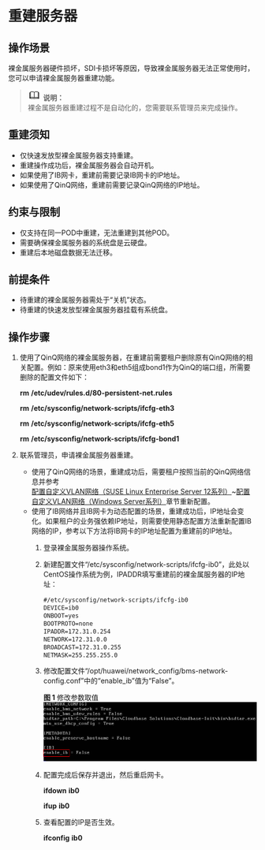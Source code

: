 # 重建服务器<a name="bms_01_0039"></a>

## 操作场景<a name="section60394636111543"></a>

裸金属服务器硬件损坏，SDI卡损坏等原因，导致裸金属服务器无法正常使用时，您可以申请裸金属服务器重建功能。

>![](public_sys-resources/icon-note.gif) **说明：**   
>裸金属服务器重建过程不是自动化的，您需要联系管理员来完成操作。  

## 重建须知<a name="section37447471165714"></a>

-   仅快速发放型裸金属服务器支持重建。
-   重建操作成功后，裸金属服务器会自动开机。
-   如果使用了IB网卡，重建前需要记录IB网卡的IP地址。
-   如果使用了QinQ网络，重建前需要记录QinQ网络的IP地址。

## 约束与限制<a name="section4500313111616"></a>

-   仅支持在同一POD中重建，无法重建到其他POD。
-   需要确保裸金属服务器的系统盘是云硬盘。
-   重建后本地磁盘数据无法迁移。

## 前提条件<a name="section2641260214160"></a>

-   待重建的裸金属服务器需处于“关机”状态。
-   待重建的快速发放型裸金属服务器挂载有系统盘。

## 操作步骤<a name="section1234316614565"></a>

1.  使用了QinQ网络的裸金属服务器，在重建前需要租户删除原有QinQ网络的相关配置。例如：原来使用eth3和eth5组成bond1作为QinQ的端口组，所需要删除的配置文件如下：

    **rm** **/etc/udev/rules.d/80-persistent-net.rules**

    **rm** **/etc/sysconfig/network-scripts/ifcfg-eth3**

    **rm** **/etc/sysconfig/network-scripts/ifcfg-eth5**

    **rm** **/etc/sysconfig/network-scripts/ifcfg-bond1**

2.  联系管理员，申请裸金属服务器重建。
    -   使用了QinQ网络的场景，重建成功后，需要租户按照当前的QinQ网络信息并参考[配置自定义VLAN网络（SUSE Linux Enterprise Server 12系列）](配置自定义VLAN网络（SUSE-Linux-Enterprise-Server-12系列）.md)\~[配置自定义VLAN网络（Windows Server系列）](配置自定义VLAN网络（Windows-Server系列）.md)章节重新配置。
    -   使用了IB网络并且IB网卡为动态配置的场景，重建成功后，IP地址会变化。如果租户的业务强依赖IP地址，则需要使用静态配置方法重新配置IB网络的IP，参考以下方法将IB网卡的IP地址配置为重建前的IP地址。
        1.  登录裸金属服务器操作系统。
        2.  新建配置文件“/etc/sysconfig/network-scripts/ifcfg-ib0”，此处以CentOS操作系统为例，IPADDR填写重建前的裸金属服务器的IP地址：

            ```
            #/etc/sysconfig/network-scripts/ifcfg-ib0
            DEVICE=ib0
            ONBOOT=yes
            BOOTPROTO=none
            IPADDR=172.31.0.254
            NETWORK=172.31.0.0
            BROADCAST=172.31.0.255
            NETMASK=255.255.255.0
            ```

        3.  修改配置文件“/opt/huawei/network\_config/bms-network-config.conf”中的“enable\_ib”值为“False”。

            **图 1**  修改参数取值<a name="fig33321881271"></a>  
            ![](figures/修改参数取值.png "修改参数取值")

        4.  配置完成后保存并退出，然后重启网卡。

            **ifdown** **ib0**

            **ifup** **ib0**

        5.  查看配置的IP是否生效。

            **ifconfig** **ib0**




